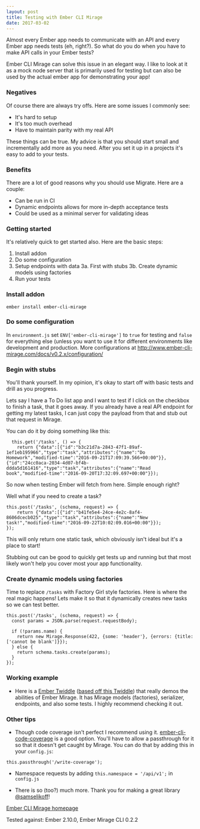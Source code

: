 ```yaml
---
layout: post
title: Testing with Ember CLI Mirage
date: 2017-03-02
---
```


Almost every Ember app needs to communicate with an API and every Ember app needs tests (eh, right?). So what do you do when you have to make API calls in your Ember tests?

Ember CLI Mirage can solve this issue in an elegant way. I like to look at it as a mock node server that is primarily used for testing but can also be used by the actual ember app for demonstrating your app!

### Negatives
Of course there are always try offs. Here are some issues I commonly see:
- It's hard to setup
- It's too much overhead
- Have to maintain parity with my real API

These things can be true. My advice is that you should start small and incrementally add more as you need. After you set it up in a projects it's easy to add to your tests.

### Benefits
There are a lot of good reasons why you should use Migrate. Here are a couple:
- Can be run in CI
- Dynamic endpoints allows for more in-depth acceptance tests
- Could be used as a minimal server for validating ideas

### Getting started
It's relatively quick to get started also. Here are the basic steps:
1. Install addon
2. Do some configuration
3. Setup endpoints with data
3a. First with stubs
3b. Create dynamic models using factories
4. Run your tests


### Install addon
`ember install ember-cli-mirage`

### Do some configuration
In `environment.js`  set `ENV['ember-cli-mirage']` to `true` for testing and `false` for everything else (unless you want to use it for different environments like development and production. More configurations at http://www.ember-cli-mirage.com/docs/v0.2.x/configuration/

### Begin with stubs
You'll thank yourself. In my opinion, it's okay to start off with basic tests and drill as you progress.

Lets say I have a To Do list app and I want to test if I click on the checkbox to finish a task, that it goes away. If you already have a real API endpoint for getting my latest tasks, I can just copy the payload from that and stub out that request in Mirage.

You can do it by doing something like this:
```  
  this.get('/tasks', () => {
    return {"data":[{"id":"b3c21d7a-2843-47f1-89af-1ef1eb195966","type":"task","attributes":{"name":"Do Homework","modified-time":"2016-09-21T17:09:39.566+00:00"}},{"id":"24cc0aca-2034-4d07-bf4b-ddda5d161416","type":"task","attributes":{"name":"Read book","modified-time":"2016-09-20T17:32:09.697+00:00"}});
```

So now when testing Ember will fetch from here. Simple enough right?

Well what if you need to create a task?
```
this.post('/tasks', (schema, request) => {
    return {"data":[{"id":"b41fe5e4-24ce-4e2c-8af4-8606dcecb025","type":"task","attributes":{"name":"New task!","modified-time":"2016-09-22T10:02:09.016+00:00"}});
});
```
This will only return one static task, which obviously isn't ideal but it's a place to start!

Stubbing out can be good to quickly get tests up and running but that most likely won't help you cover most your app functionality.


### Create dynamic models using factories
Time to replace `/tasks` with Factory Girl style factories. Here is where the real magic happens! Lets make it so that it dynamically creates new tasks so we can test better.
```
this.post('/tasks', (schema, request) => {
  const params = JSON.parse(request.requestBody);

  if (!params.name) {
    return new Mirage.Response(422, {some: 'header'}, {errors: {title: ['cannot be blank']}});
  } else {
    return schema.tasks.create(params);
  }
});
```


### Working example
- Here is a [Ember Twiddle](https://ember-twiddle.com/03aa10f0323d50ccd737154476f3edb9?openFiles=mirage.scenarios.default.js%2C) ([based off this Twiddle](https://ember-twiddle.com/03aa10f0323d50ccd737154476f3edb9?openFiles=mirage.config.js%2C)) that really demos the abilities of Ember Mirage. It has Mirage models (factories), serializer, endpoints, and also some tests. I highly recommend checking it out.

### Other tips
- Though code coverage isn't perfect I recommend using it. [ember-cli-code-coverage](https://github.com/kategengler/ember-cli-code-coverage) is a good option. You'll have to allow a passthrough for it so that it doesn't get caught by Mirage. You can do that by adding this in your `config.js`:
```
this.passthrough('/write-coverage');  
```

- Namespace requests by adding `this.namespace = '/api/v1';` in `config.js`


- There is so (too?) much more. Thank you for making a great library [@samselikoff](https://twitter.com/samselikoff)!

[Ember CLI Mirage homepage](http://www.ember-cli-mirage.com/)

Tested against: Ember 2.10.0, Ember Mirage CLI 0.2.2
